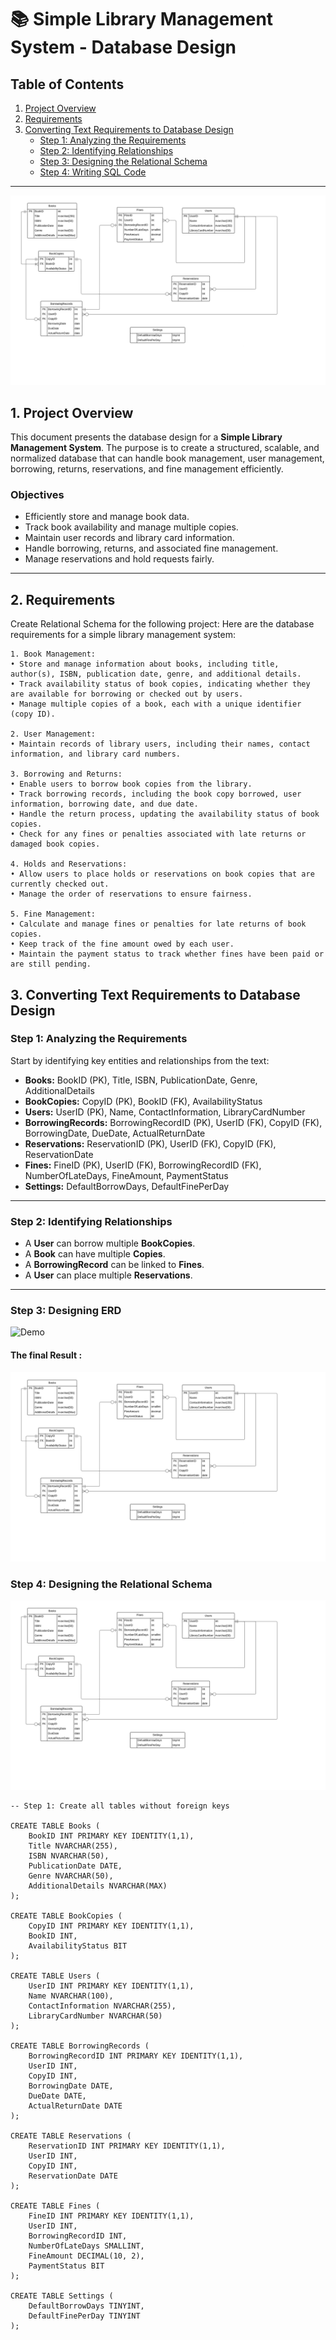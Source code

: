 # 📚 Simple Library Management System - Database Design

## Table of Contents

1. [Project Overview](#1-project-overview)  
2. [Requirements](#2-requirements)  
3. [Converting Text Requirements to Database Design](#3-converting-text-requirements-to-database-design)  
   - [Step 1: Analyzing the Requirements](#step-1-analyzing-the-requirements)  
   - [Step 2: Identifying Relationships](#step-2-identifying-relationships)  
   - [Step 3: Designing the Relational Schema](#step-3-designing-the-relational-schema)  
   - [Step 4: Writing SQL Code](#step-4-writing-sql-code)  

---
![Simple Library Management System ERD](./LibraryManagment.PNG)

## 1. Project Overview

This document presents the database design for a **Simple Library Management System**. The purpose is to create a structured, scalable, and normalized database that can handle book management, user management, borrowing, returns, reservations, and fine management efficiently.

### Objectives

- Efficiently store and manage book data.
- Track book availability and manage multiple copies.
- Maintain user records and library card information.
- Handle borrowing, returns, and associated fine management.
- Manage reservations and hold requests fairly.

---
## 2. Requirements
Create Relational Schema for the following project:
Here are the database requirements for a simple library management system:

```
1. Book Management:
• Store and manage information about books, including title, author(s), ISBN, publication date, genre, and additional details.
• Track availability status of book copies, indicating whether they are available for borrowing or checked out by users.
• Manage multiple copies of a book, each with a unique identifier (copy ID).

2. User Management:
• Maintain records of library users, including their names, contact information, and library card numbers.

3. Borrowing and Returns:
• Enable users to borrow book copies from the library.
• Track borrowing records, including the book copy borrowed, user information, borrowing date, and due date.
• Handle the return process, updating the availability status of book copies.
• Check for any fines or penalties associated with late returns or damaged book copies.

4. Holds and Reservations:
• Allow users to place holds or reservations on book copies that are currently checked out.
• Manage the order of reservations to ensure fairness.

5. Fine Management:
• Calculate and manage fines or penalties for late returns of book copies.
• Keep track of the fine amount owed by each user.
• Maintain the payment status to track whether fines have been paid or are still pending.
```

## 3. Converting Text Requirements to Database Design

### Step 1: Analyzing the Requirements

Start by identifying key entities and relationships from the text:

- **Books:** BookID (PK), Title, ISBN, PublicationDate, Genre, AdditionalDetails
- **BookCopies:** CopyID (PK), BookID (FK), AvailabilityStatus
- **Users:** UserID (PK), Name, ContactInformation, LibraryCardNumber
- **BorrowingRecords:** BorrowingRecordID (PK), UserID (FK), CopyID (FK), BorrowingDate, DueDate, ActualReturnDate
- **Reservations:** ReservationID (PK), UserID (FK), CopyID (FK), ReservationDate
- **Fines:** FineID (PK), UserID (FK), BorrowingRecordID (FK), NumberOfLateDays, FineAmount, PaymentStatus
- **Settings:** DefaultBorrowDays, DefaultFinePerDay

---

### Step 2: Identifying Relationships

- A **User** can borrow multiple **BookCopies**.  
- A **Book** can have multiple **Copies**.  
- A **BorrowingRecord** can be linked to **Fines**.  
- A **User** can place multiple **Reservations**.  

---
### Step 3: Designing ERD
![Demo](./simpleclinicgif.gif)

#### The final Result :
![png](LibraryManagment.PNG)

### Step 4: Designing the Relational Schema
![Simple Clinic Management System ERD](./LibraryManagment.PNG)
```
-- Step 1: Create all tables without foreign keys

CREATE TABLE Books (
    BookID INT PRIMARY KEY IDENTITY(1,1),
    Title NVARCHAR(255),
    ISBN NVARCHAR(50),
    PublicationDate DATE,
    Genre NVARCHAR(50),
    AdditionalDetails NVARCHAR(MAX)
);

CREATE TABLE BookCopies (
    CopyID INT PRIMARY KEY IDENTITY(1,1),
    BookID INT,
    AvailabilityStatus BIT
);

CREATE TABLE Users (
    UserID INT PRIMARY KEY IDENTITY(1,1),
    Name NVARCHAR(100),
    ContactInformation NVARCHAR(255),
    LibraryCardNumber NVARCHAR(50)
);

CREATE TABLE BorrowingRecords (
    BorrowingRecordID INT PRIMARY KEY IDENTITY(1,1),
    UserID INT,
    CopyID INT,
    BorrowingDate DATE,
    DueDate DATE,
    ActualReturnDate DATE
);

CREATE TABLE Reservations (
    ReservationID INT PRIMARY KEY IDENTITY(1,1),
    UserID INT,
    CopyID INT,
    ReservationDate DATE
);

CREATE TABLE Fines (
    FineID INT PRIMARY KEY IDENTITY(1,1),
    UserID INT,
    BorrowingRecordID INT,
    NumberOfLateDays SMALLINT,
    FineAmount DECIMAL(10, 2),
    PaymentStatus BIT
);

CREATE TABLE Settings (
    DefaultBorrowDays TINYINT,
    DefaultFinePerDay TINYINT
);
```

